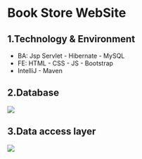 # Book Store WebSite

## 1.Technology & Environment
- BA: Jsp Servlet - Hibernate - MySQL
- FE: HTML - CSS - JS - Bootstrap
- IntelliJ - Maven 
## 2.Database
![](https://i.imgur.com/OjxowMO.png)
## 3.Data access layer
![](https://i.imgur.com/I3YxcAt.png)


